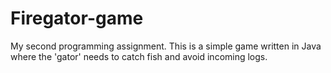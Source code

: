 # Firegator-game
My second programming assignment. This is a simple game written in Java where the 'gator' needs to catch fish and avoid incoming logs.

